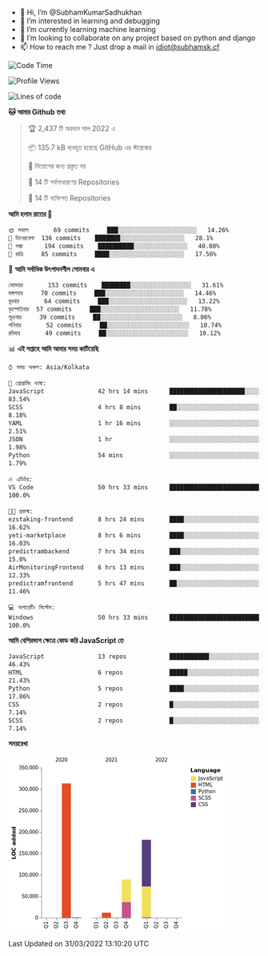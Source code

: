 - 👋 Hi, I’m @SubhamKumarSadhukhan
- 👀 I’m interested in learning and debugging
- 🌱 I’m currently learning machine learning
- 💞️ I’m looking to collaborate on any project based on python and django
- 📫 How to reach me ?
      Just drop a mail in idiot@subhamsk.cf

<!---
SubhamKumarSadhukhan/SubhamKumarSadhukhan is a ✨ special ✨ repository because its `README.md` (this file) appears on your GitHub profile.
You can click the Preview link to take a look at your changes.
--->


<!--START_SECTION:waka-->
![Code Time](http://img.shields.io/badge/Code%20Time-379%20hrs%2034%20mins-blue)

![Profile Views](http://img.shields.io/badge/%E0%A6%AA%E0%A7%8D%E0%A6%B0%E0%A7%8B%E0%A6%AB%E0%A6%BE%E0%A6%87%E0%A6%B2%20%E0%A6%A6%E0%A6%B0%E0%A7%8D%E0%A6%B6%E0%A6%A8-2-blue)

![Lines of code](https://img.shields.io/badge/%E0%A6%B9%E0%A7%8D%E0%A6%AF%E0%A6%BE%E0%A6%B2%E0%A7%8B%20%E0%A6%93%E0%A6%AF%E0%A6%BC%E0%A6%BE%E0%A6%B0%E0%A7%8D%E0%A6%B2%E0%A7%8D%E0%A6%A1%20%E0%A6%A5%E0%A7%87%E0%A6%95%E0%A7%87%20%E0%A6%86%E0%A6%AE%E0%A6%BF%20%E0%A6%B2%E0%A6%BF%E0%A6%96%E0%A7%87%E0%A6%9B%E0%A6%BF-598%20Thousand%20%E0%A6%95%E0%A7%8B%E0%A6%A1%E0%A7%87%E0%A6%B0%20%E0%A6%B2%E0%A6%BE%E0%A6%87%E0%A6%A8-blue)

**🐱 আমার Github তথ্য** 

> 🏆 2,437 টি অবদান সাল 2022 এ
 > 
> 📦 135.7 kB ব্যবহৃত হয়েছে GitHub এর স্টরেজের 
 > 
> 🚫 নিয়োগের জন্য প্রস্তুত নয়
 > 
> 📜 14 টি সর্বসাধারণের Repositories 
 > 
> 🔑 14 টি ব্যক্তিগত Repositories  
 > 
**আমি হলাম রাতের 🦉** 

```text
🌞 সকাল       69 commits     ███░░░░░░░░░░░░░░░░░░░░░░   14.26% 
🌆 দিনেরবেলা  136 commits    ███████░░░░░░░░░░░░░░░░░░   28.1% 
🌃 সন্ধা      194 commits    ██████████░░░░░░░░░░░░░░░   40.08% 
🌙 রাত্রি     85 commits     ████░░░░░░░░░░░░░░░░░░░░░   17.56%

```
📅 **আমি সর্বাধিক উৎপাদনশীল সোমবার এ** 

```text
সোমবার       153 commits    ████████░░░░░░░░░░░░░░░░░   31.61% 
মঙ্গলবার     70 commits     ███░░░░░░░░░░░░░░░░░░░░░░   14.46% 
বুধবার       64 commits     ███░░░░░░░░░░░░░░░░░░░░░░   13.22% 
বৃহস্পতিবার  57 commits     ███░░░░░░░░░░░░░░░░░░░░░░   11.78% 
শুক্রবার     39 commits     ██░░░░░░░░░░░░░░░░░░░░░░░   8.06% 
শনিবার       52 commits     ██░░░░░░░░░░░░░░░░░░░░░░░   10.74% 
রবিবার       49 commits     ██░░░░░░░░░░░░░░░░░░░░░░░   10.12%

```


📊 **এই সপ্তাহে আমি আমার সময় কাটিয়েছি** 

```text
⌚︎ সময় অঞ্চল: Asia/Kolkata

💬 প্রোগ্রামিং ভাষা: 
JavaScript               42 hrs 14 mins      █████████████████████░░░░   83.54% 
SCSS                     4 hrs 8 mins        ██░░░░░░░░░░░░░░░░░░░░░░░   8.18% 
YAML                     1 hr 16 mins        ░░░░░░░░░░░░░░░░░░░░░░░░░   2.51% 
JSON                     1 hr                ░░░░░░░░░░░░░░░░░░░░░░░░░   1.98% 
Python                   54 mins             ░░░░░░░░░░░░░░░░░░░░░░░░░   1.79%

🔥 এডিটর: 
VS Code                  50 hrs 33 mins      █████████████████████████   100.0%

🐱‍💻 প্রকল্ম: 
ezstaking-frontend       8 hrs 24 mins       ████░░░░░░░░░░░░░░░░░░░░░   16.62% 
yeti-marketplace         8 hrs 6 mins        ████░░░░░░░░░░░░░░░░░░░░░   16.03% 
predictrambackend        7 hrs 34 mins       ███░░░░░░░░░░░░░░░░░░░░░░   15.0% 
AirMonitoringFrontend    6 hrs 13 mins       ███░░░░░░░░░░░░░░░░░░░░░░   12.33% 
predictramfrontend       5 hrs 47 mins       ██░░░░░░░░░░░░░░░░░░░░░░░   11.46%

💻 অপারেটিং সিস্টেম: 
Windows                  50 hrs 33 mins      █████████████████████████   100.0%

```

**আমি বেশিরভাগ ক্ষেত্রে কোড করি JavaScript তে** 

```text
JavaScript               13 repos            ███████████░░░░░░░░░░░░░░   46.43% 
HTML                     6 repos             █████░░░░░░░░░░░░░░░░░░░░   21.43% 
Python                   5 repos             ████░░░░░░░░░░░░░░░░░░░░░   17.86% 
CSS                      2 repos             █░░░░░░░░░░░░░░░░░░░░░░░░   7.14% 
SCSS                     2 repos             █░░░░░░░░░░░░░░░░░░░░░░░░   7.14%

```


**সময়রেখা**

![Chart not found](https://raw.githubusercontent.com/SubhamKumarSadhukhan/SubhamKumarSadhukhan/main/charts/bar_graph.png) 


 Last Updated on 31/03/2022 13:10:20 UTC
<!--END_SECTION:waka-->
